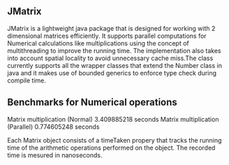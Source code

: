 ## JMatrix

JMatrix is a lightweight java package that is designed for working with 2 dimensional matrices efficiently. It supports parallel computations for Numerical calculations like multiplications using the concept of multithreading to improve the running time. The implementation also takes into account spatial locality to avoid unnecessary cache miss.The class currently supports all the wrapper classes that extend the Number class in java and it makes use of bounded generics to enforce type check during compile time. 

## Benchmarks for Numerical operations

Matrix multiplication (Normal) 3.409885218 seconds
Matrix multiplication (Parallel) 0.774605248 seconds

Each Matrix object consists of a timeTaken propery that tracks the running time of the arithmetic operations performed on the object.
The recorded time is mesured in nanoseconds.